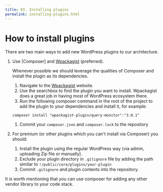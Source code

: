 ```yaml
---
title: 03. Installing plugins
permalink: installing-plugins.html
---
```


# How to install plugins

There are two main ways to add new WordPress plugins to our architecture.

1. Use [Composer] and [Wpackagist](https://wpackagist.org/) (preferred).

    Whenever possible we should leverage the qualities of Composer and install the plugin as its dependencies.
    
    1. Navigate to the [Wpackagist](https://wpackagist.org/) website.
    1. Use the searchbox to find the plugin you want to install. Wpackagist does a great job in having most of WordPress ecosystem there.
    1. Run the following composer command in the root of the project to add the plugin to your dependencies and install it, for example:  
    ```
    composer install "wpackagist-plugin/query-monitor":"3.0.1"
    ```
    1. Commit your `composer.json` and `composer.lock` to the repository

1. For premium (or other plugins which you can't install via Composer) you should:
    1. Install the plugin using the regular WordPress way (via admin, uploading Zip file or manually).
    1. Exclude your plugin directory in `.gitignore` file by adding the path similar to `!/public/core/plugins/your-plugin`
    1. Commit `.gitignore` and plugin contents into the repository.
    
It is worth mentioning that you can use composer for adding any other vendor library to your code stack.